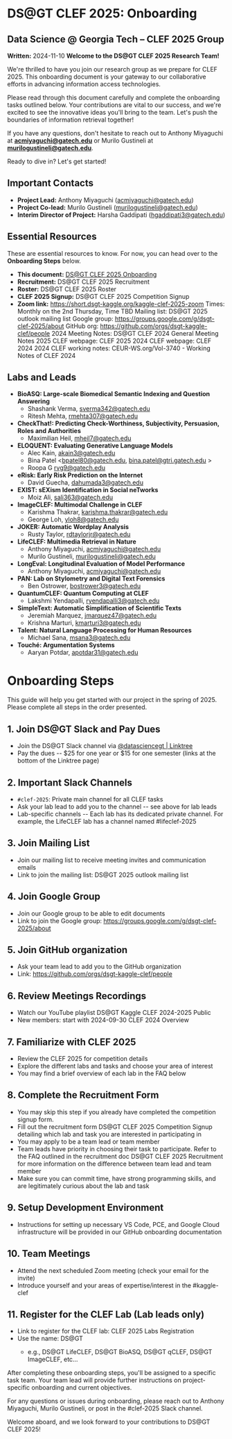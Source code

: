 # DS@GT CLEF 2025: Onboarding
## Data Science @ Georgia Tech – CLEF 2025 Group
**Written:** 2024-11-10
**Welcome to the DS@GT CLEF 2025 Research Team!**

We're thrilled to have you join our research group as we prepare for CLEF 2025. This onboarding document is your gateway to our collaborative efforts in advancing information access technologies.

Please read through this document carefully and complete the onboarding tasks outlined below. Your contributions are vital to our success, and we're excited to see the innovative ideas you'll bring to the team. Let's push the boundaries of information retrieval together!

If you have any questions, don't hesitate to reach out to Anthony Miyaguchi at **acmiyaguchi@gatech.edu** or Murilo Gustineli at **murilogustineli@gatech.edu**.

Ready to dive in? Let's get started!


## Important Contacts
- **Project Lead:** Anthony Miyaguchi (acmiyaguchi@gatech.edu)
- **Project Co-lead:** Murilo Gustineli (murilogustineli@gatech.edu)
- **Interim Director of Project:** Harsha Gaddipati (hgaddipati3@gatech.edu)


## Essential Resources
These are essential resources to know. For now, you can head over to the **Onboarding Steps** below.
- **This document:** [DS@GT CLEF 2025 Onboarding](https://docs.google.com/document/d/1w3gsAlOrbJIE4GBqfldE9Rugg80j-6kWVFPT-OKAlIw/edit?usp=sharing)
- **Recruitment:** DS@GT CLEF 2025 Recruitment
- **Roster:** DS@GT CLEF 2025 Roster
- **CLEF 2025 Signup:** DS@GT CLEF 2025 Competition Signup 
- **Zoom link:** https://short.dsgt-kaggle.org/kaggle-clef-2025-zoom
Times: Monthly on the 2nd Thursday, Time TBD
Mailing list: DS@GT 2025 outlook mailing list 
Google group: https://groups.google.com/g/dsgt-clef-2025/about
GitHub org: https://github.com/orgs/dsgt-kaggle-clef/people
2024 Meeting Notes: DS@GT CLEF 2024 General Meeting Notes
2025 CLEF webpage: CLEF 2025
2024 CLEF webpage: CLEF 2024
2024 CLEF working notes: CEUR-WS.org/Vol-3740 - Working Notes of CLEF 2024


## Labs and Leads
- **BioASQ: Large-scale Biomedical Semantic Indexing and Question Answering**
    - Shashank Verma, <sverma342@gatech.edu>
    - Ritesh Mehta, <rmehta307@gatech.edu>
- **CheckThat!: Predicting Check-Worthiness, Subjectivity, Persuasion, Roles and Authorities**
    - Maximilian Heil, <mheil7@gatech.edu>
- **ELOQUENT: Evaluating Generative Language Models**
    - Alec Kain, <akain3@gatech.edu>
    - Bina Patel <bpatel80@gatech.edu, bina.patel@gtri.gatech.edu >
    - Roopa G <rvg9@gatech.edu>
- **eRisk: Early Risk Prediction on the Internet**
    - David Guecha, <dahumada3@gatech.edu>
- **EXIST: sEXism Identification in Social neTworks**
    - Moiz Ali, <sali363@gatech.edu>
- **ImageCLEF: Multimodal Challenge in CLEF**
    - Karishma Thakrar, <karishma.thakrar@gatech.edu>
    - George Loh, <yloh8@gatech.edu>
- **JOKER: Automatic Wordplay Analysis**
    - Rusty Taylor, <rdtaylorjr@gatech.edu>
- **LifeCLEF: Multimedia Retrieval in Nature**
    - Anthony Miyaguchi, <acmiyaguchi@gatech.edu>
    - Murilo Gustineli, <murilogustineli@gatech.edu>
- **LongEval: Longitudinal Evaluation of Model Performance**
    - Anthony Miyaguchi, <acmiyaguchi@gatech.edu>
- **PAN: Lab on Stylometry and Digital Text Forensics**
    - Ben Ostrower, <bostrower3@gatech.edu>
- **QuantumCLEF: Quantum Computing at CLEF**
    - Lakshmi Yendapalli, <ryendapalli3@gatech.edu>
- **SimpleText: Automatic Simplification of Scientific Texts**
    - Jeremiah Marquez, <jmarquez47@gatech.edu>
    - Krishna Marturi, <kmarturi3@gatech.edu>
- **Talent: Natural Language Processing for Human  Resources**
    - Michael Sana, <msana3@gatech.edu>
- **Touché: Argumentation Systems**
    - Aaryan Potdar, <apotdar31@gatech.edu>


# Onboarding Steps
This guide will help you get started with our project in the spring of 2025. Please complete all steps in the order presented.
## 1. Join DS@GT Slack and Pay Dues
- Join the DS@GT Slack channel via [@datasciencegt | Linktree](https://linktr.ee/datasciencegt)
- Pay the dues -- $25 for one year or $15 for one semester (links at the bottom of the Linktree page)

## 2. Important Slack Channels
- `#clef-2025`: Private main channel for all CLEF tasks
- Ask your lab lead to add you to the channel -- see above for lab leads
- Lab-specific channels -- Each lab has its dedicated private channel. For example, the LifeCLEF lab has a channel named #lifeclef-2025

## 3. Join Mailing List
- Join our mailing list to receive meeting invites and communication emails
- Link to join the mailing list: DS@GT 2025 outlook mailing list 

## 4. Join Google Group
- Join our Google group to be able to edit documents
- Link to join the Google group: https://groups.google.com/g/dsgt-clef-2025/about

## 5. Join GitHub organization
- Ask your team lead to add you to the GitHub organization
- Link: https://github.com/orgs/dsgt-kaggle-clef/people 

## 6. Review Meetings Recordings
- Watch our YouTube playlist DS@GT Kaggle CLEF 2024-2025 Public
- New members: start with 2024-09-30 CLEF 2024 Overview

## 7. Familiarize with CLEF 2025
- Review the CLEF 2025 for competition details
- Explore the different labs and tasks and choose your area of interest
- You may find a brief overview of each lab in the FAQ below

## 8. Complete the Recruitment Form
- You may skip this step if you already have completed the competition signup form.
- Fill out the recruitment form DS@GT CLEF 2025 Competition Signup detailing which lab and task you are interested in participating in
- You may apply to be a team lead or team member
- Team leads have priority in choosing their task to participate. Refer to the FAQ outlined in the recruitment doc DS@GT CLEF 2025 Recruitment for more information on the difference between team lead and team member
- Make sure you can commit time, have strong programming skills, and are legitimately curious about the lab and task

## 9. Setup Development Environment
- Instructions for setting up necessary VS Code, PCE, and Google Cloud infrastructure will be provided in our GitHub onboarding documentation

## 10. Team Meetings
- Attend the next scheduled Zoom meeting (check your email for the invite)
- Introduce yourself and your areas of expertise/interest in the #kaggle-clef

## 11. Register for the CLEF Lab (Lab leads only)
- Link to register for the CLEF lab: CLEF 2025 Labs Registration 
- Use the name: DS@GT <lab name>
    - e.g., DS@GT LifeCLEF, DS@GT BioASQ, DS@GT qCLEF, DS@GT ImageCLEF, etc…

After completing these onboarding steps, you'll be assigned to a specific task team. Your team lead will provide further instructions on project-specific onboarding and current objectives.

For any questions or issues during onboarding, please reach out to Anthony Miyaguchi, Murilo Gustineli, or post in the #clef-2025 Slack channel.

Welcome aboard, and we look forward to your contributions to DS@GT CLEF 2025!
